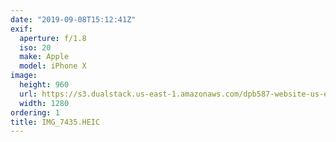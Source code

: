 ```yaml
---
date: "2019-09-08T15:12:41Z"
exif:
  aperture: f/1.8
  iso: 20
  make: Apple
  model: iPhone X
image:
  height: 960
  url: https://s3.dualstack.us-east-1.amazonaws.com/dpb587-website-us-east-1/asset/gallery/2019-europe-trip/b67e2bca-d2d3-2f4b-7020-06a49c4d7dd3~1280.jpg
  width: 1280
ordering: 1
title: IMG_7435.HEIC
---
```

